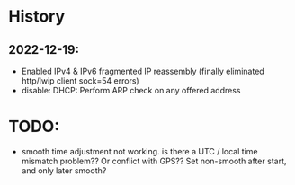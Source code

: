 # History
## 2022-12-19:
* Enabled IPv4 & IPv6 fragmented IP reassembly (finally eliminated http/lwip client sock=54 errors)
* disable: DHCP: Perform ARP check on any offered address



# TODO:
* smooth time adjustment not working. is there a UTC / local time mismatch problem?? 
  Or conflict with GPS??
  Set non-smooth after start, and only later smooth?